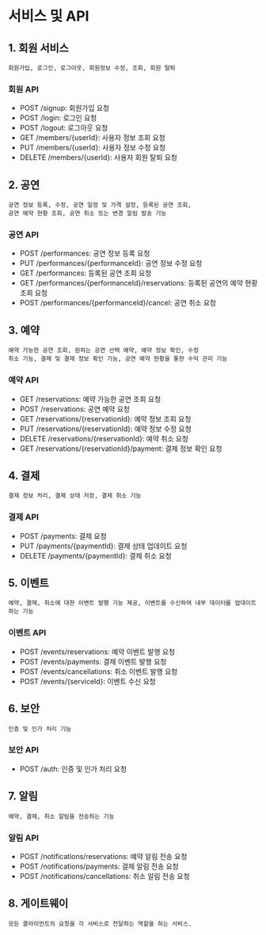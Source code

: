 # **서비스 및 API**

## 1. 회원 서비스

    회원가입, 로그인, 로그아웃, 회원정보 수정, 조회, 회원 탈퇴

### 회원 API

- POST /signup: 회원가입 요청
- POST /login: 로그인 요청
- POST /logout: 로그아웃 요청
- GET /members/{userId}: 사용자 정보 조회 요청
- PUT /members/{userId}: 사용자 정보 수정 요청
- DELETE /members/{userId}: 사용자 회원 탈퇴 요청

## 2. 공연

    공연 정보 등록, 수정, 공연 일정 및 가격 설정, 등록된 공연 조회,
    공연 예약 현황 조회, 공연 취소 또는 변경 알림 발송 기능

### 공연 API

- POST /performances: 공연 정보 등록 요청
- PUT /performances/{performanceId}: 공연 정보 수정 요청
- GET /performances: 등록된 공연 조회 요청
- GET /performances/{performanceId}/reservations: 등록된 공연의 예약 현황 조회 요청
- POST /performances/{performanceId}/cancel: 공연 취소 요청

## 3. 예약

    예약 가능한 공연 조회, 원하는 공연 선택 예약, 예약 정보 확인, 수정
    취소 기능, 결제 및 결제 정보 확인 기능, 공연 예약 현황을 통한 수익 관리 기능

### 예약 API

- GET /reservations: 예약 가능한 공연 조회 요청
- POST /reservations: 공연 예약 요청
- GET /reservations/{reservationId}: 예약 정보 조회 요청
- PUT /reservations/{reservationId}: 예약 정보 수정 요청
- DELETE /reservations/{reservationId}: 예약 취소 요청
- GET /reservations/{reservationId}/payment: 결제 정보 확인 요청

## 4. 결제

    결제 정보 처리, 결제 상태 저장, 결제 취소 기능

### 결제 API

- POST /payments: 결제 요청
- PUT /payments/{paymentId}: 결제 상태 업데이트 요청
- DELETE /payments/{paymentId}: 결제 취소 요청

## 5. 이벤트

    예약, 결제, 취소에 대한 이벤트 발행 기능 제공, 이벤트를 수신하여 내부 데이터를 업데이트하는 기능

### 이벤트 API

- POST /events/reservations: 예약 이벤트 발행 요청
- POST /events/payments: 결제 이벤트 발행 요청
- POST /events/cancellations: 취소 이벤트 발행 요청
- POST /events/{serviceId}: 이벤트 수신 요청

## 6. 보안

    인증 및 인가 처리 기능

### 보안 API

- POST /auth: 인증 및 인가 처리 요청

## 7. 알림

    예약, 결제, 취소 알림을 전송하는 기능

### 알림 API

- POST /notifications/reservations: 예약 알림 전송 요청
- POST /notifications/payments: 결제 알림 전송 요청
- POST /notifications/cancellations: 취소 알림 전송 요청

## 8. 게이트웨이

    모든 클라이언트의 요청을 각 서비스로 전달하는 역할을 하는 서비스.
